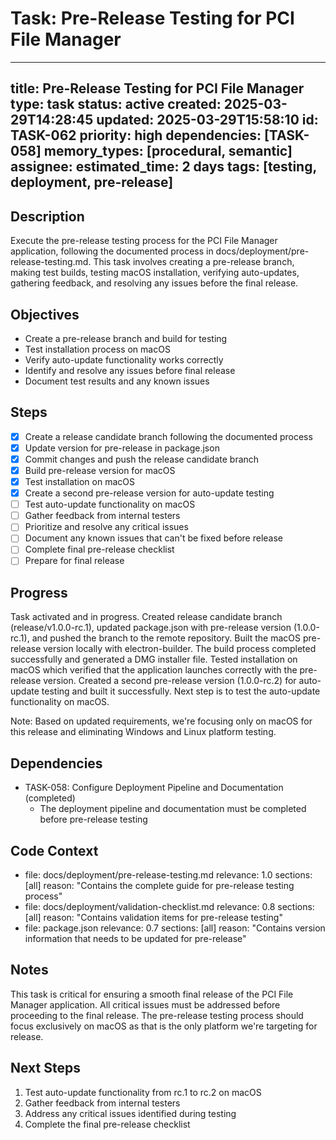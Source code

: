 # Task: Pre-Release Testing for PCI File Manager
---
title: Pre-Release Testing for PCI File Manager
type: task
status: active
created: 2025-03-29T14:28:45
updated: 2025-03-29T15:58:10
id: TASK-062
priority: high
dependencies: [TASK-058]
memory_types: [procedural, semantic]
assignee: 
estimated_time: 2 days
tags: [testing, deployment, pre-release]
---

## Description
Execute the pre-release testing process for the PCI File Manager application, following the documented process in docs/deployment/pre-release-testing.md. This task involves creating a pre-release branch, making test builds, testing macOS installation, verifying auto-updates, gathering feedback, and resolving any issues before the final release.

## Objectives
- Create a pre-release branch and build for testing
- Test installation process on macOS
- Verify auto-update functionality works correctly
- Identify and resolve any issues before final release
- Document test results and any known issues

## Steps
- [x] Create a release candidate branch following the documented process
- [x] Update version for pre-release in package.json
- [x] Commit changes and push the release candidate branch
- [x] Build pre-release version for macOS
- [x] Test installation on macOS
- [x] Create a second pre-release version for auto-update testing
- [ ] Test auto-update functionality on macOS
- [ ] Gather feedback from internal testers
- [ ] Prioritize and resolve any critical issues
- [ ] Document any known issues that can't be fixed before release
- [ ] Complete final pre-release checklist
- [ ] Prepare for final release

## Progress
Task activated and in progress. Created release candidate branch (release/v1.0.0-rc.1), updated package.json with pre-release version (1.0.0-rc.1), and pushed the branch to the remote repository. Built the macOS pre-release version locally with electron-builder. The build process completed successfully and generated a DMG installer file. Tested installation on macOS which verified that the application launches correctly with the pre-release version. Created a second pre-release version (1.0.0-rc.2) for auto-update testing and built it successfully. Next step is to test the auto-update functionality on macOS.

Note: Based on updated requirements, we're focusing only on macOS for this release and eliminating Windows and Linux platform testing.

## Dependencies
- TASK-058: Configure Deployment Pipeline and Documentation (completed)
  - The deployment pipeline and documentation must be completed before pre-release testing

## Code Context
- file: docs/deployment/pre-release-testing.md
  relevance: 1.0
  sections: [all]
  reason: "Contains the complete guide for pre-release testing process"
- file: docs/deployment/validation-checklist.md
  relevance: 0.8
  sections: [all]
  reason: "Contains validation items for pre-release testing"
- file: package.json
  relevance: 0.7
  sections: [all]
  reason: "Contains version information that needs to be updated for pre-release"

## Notes
This task is critical for ensuring a smooth final release of the PCI File Manager application. All critical issues must be addressed before proceeding to the final release. The pre-release testing process should focus exclusively on macOS as that is the only platform we're targeting for release.

## Next Steps
1. Test auto-update functionality from rc.1 to rc.2 on macOS
2. Gather feedback from internal testers
3. Address any critical issues identified during testing
4. Complete the final pre-release checklist 